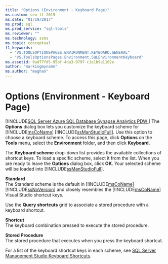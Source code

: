 ```yaml
---
title: "Options (Environment - Keyboard Page)"
ms.custom: seo-lt-2019
ms.date: "01/19/2017"
ms.prod: sql
ms.prod_service: "sql-tools"
ms.reviewer: ""
ms.technology: ssms
ms.topic: conceptual
f1_keywords: 
  - "VS.TOOLSOPTIONSPAGES.ENVIRONMENT.KEYBOARD.GENERAL"
  - "VS.ToolsOptionsPages.Environment.SQLEnvironmentKeyboard"
ms.assetid: 0ad77fd5-95bf-4da3-9797-c1e1b9a1102e
author: "markingmyname"
ms.author: "maghan"
---
```

# Options (Environment - Keyboard Page)
[!INCLUDE[SQL Server Azure SQL Database Synapse Analytics PDW ](../../includes/applies-to-version/sql-asdb-asdbmi-asa-pdw.md)]
The **Options** dialog box lets you customize the keyboard scheme for [!INCLUDE[msCoName](../../includes/msconame_md.md)] [!INCLUDE[ssManStudioFull](../../includes/ssmanstudiofull-md.md)]. Use this option to choose a keyboard scheme. To access this page, click **Options** on the **Tools** menu, select the **Environment** folder, and then click **Keyboard**.  
  
The **Keyboard scheme** drop-down list provides the available collections of shortcut keys. To load a specific scheme, select it from the list. When you are ready to leave the **Options** dialog box, click **OK**. Your selected scheme will be loaded into [!INCLUDE[ssManStudioFull](../../includes/ssmanstudiofull-md.md)].  
  
**Standard**  
The Standard scheme is the default in [!INCLUDE[msCoName](../../includes/msconame_md.md)] [!INCLUDE[ssNoVersion](../../includes/ssnoversion-md.md)] and closely resembles the [!INCLUDE[msCoName](../../includes/msconame_md.md)] Visual Studio shortcut keys.  
  
Use the **Query shortcuts** grid to associate a stored procedure with a keyboard shortcut.  
  
**Shortcut**  
The keyboard combination pressed to execute the stored procedure.  
  
**Stored Procedure**  
The stored procedure that executes when you press the keyboard shortcut.  
  
For a list of the keyboard shortcut keys in each scheme, see [SQL Server Management Studio Keyboard Shortcuts](../sql-server-management-studio-keyboard-shortcuts.md).  
  
